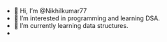 - 👋 Hi, I’m @Nikhilkumar77
- 👀 I’m interested in programming and learning DSA.
- 🌱 I’m currently learning data structures.
-

